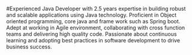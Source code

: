 ﻿#Experienced Java Developer with 2.5 years expertise in building robust and scalable applications using Java    technology. Proficient in Object oriented programming, core java and frame work such as Spring boot. Adept at working in Agile environment, collaborating with cross function teams and delivering high quality code. Passionate about continuous learning and adopting best practices in software development to drive business success.

